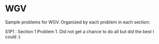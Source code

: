 # WGV

Sample problems for WGV.  Organized by each problem in each section:

S1P1 : Section 1 Problem 1.
Did not get a chance to do all but did the best I could :)

